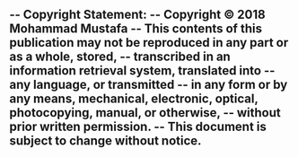 -- Copyright Statement:
-- Copyright © 2018 Mohammad Mustafa
-- This contents of this publication may not be reproduced in any part or as a whole, stored,
-- transcribed in an information retrieval system, translated into -- any language, or transmitted
-- in any form or by any means, mechanical, electronic, optical, photocopying, manual, or otherwise,
-- without prior written permission.
-- This document is subject to change without notice.
-------------------------------------------------------------------------------------------------
